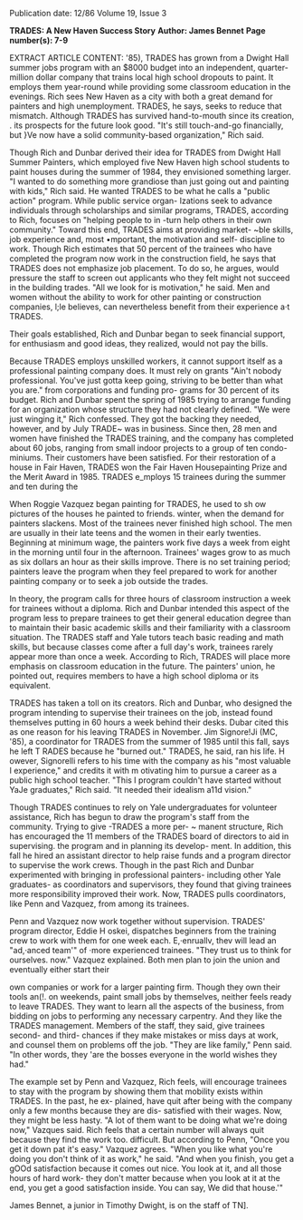 Publication date: 12/86
Volume 19, Issue 3

**TRADES: A New Haven Success Story**
**Author: James Bennet**
**Page number(s): 7-9**

EXTRACT ARTICLE CONTENT:
'85), TRADES has grown from a 
Dwight Hall summer jobs program 
with an $8000 budget into an 
independent, quarter-million dollar 
company that trains local high school 
dropouts to paint. It employs them 
year-round while providing some 
classroom education in the evenings. 
Rich sees New Haven as a city with 
both a great demand for painters and 
high unemployment. TRADES, he 
says, seeks to reduce that mismatch. 
Although TRADES has survived 
hand-to-mouth since its creation, . its 
prospects for the future look good. "It's 
still touch-and-go financially, but }Ve 
now have a solid community-based 
organization," Rich said. 


Though Rich and Dunbar derived 
their idea for TRADES from Dwight 
Hall Summer Painters, 
which 
employed five New Haven high school 
students to paint houses during the 
summer of 1984, they envisioned 
something larger. "I wanted to do 
something more grandiose than just 
going out and painting with kids," 
Rich said. He wanted TRADES to be 
what 
he calls a 
"public action" 
program. While public service organ-
Izations seek to advance individuals 
through scholarships and similar 
programs, TRADES, according to 
Rich, focuses on "helping people to in 
-turn help others in their own 
community." Toward this end, 
TRADES aims at providing market-
~ble skills, job experience and, most 
•mportant, the motivation and self-
discipline to work. Though Rich 
estimates that 50 percent of the 
trainees who have completed the 
program now work in the construction 
field, he says that TRADES does not 
emphasize job placement. To do so, he 
argues, would pressure the staff to 
screen out applicants who they felt 
might not succeed in the building 
trades. "All we look for is motivation," 
he said. Men and women without the 
ability to work for other painting or 
construction companies, l;le believes, 
can nevertheless benefit from their 
experience a·t TRADES. 


Their goals established, Rich and 
Dunbar began to 
seek financial 
support, for enthusiasm and good 
ideas, they realized, would not pay the 
bills. 


Because TRADES employs 
unskilled workers, it cannot support 
itself as a 
professional painting 
company does. It must rely on grants 
"Ain't nobody 
professional. You've 
just gotta keep going, 
striving to be better 
than what you are." 
from corporations and funding pro-
grams for 30 percent of its budget. 
Rich and Dunbar spent the spring of 
1985 trying to arrange funding for an 
organization whose structure they had 
not clearly defined. "We were just 
winging it," Rich confessed. They got 
the backing they needed, however, and 
by July TRADE~ was in business. 
Since then, 28 men and women have 
finished the TRADES training, and 
the company has completed about 60 
jobs, 
ranging from 
small 
indoor 
projects to a group of ten condo-
miniums. Their customers have been 
satisfied. For their restoration of a 
house in Fair Haven, TRADES won 
the Fair Haven Housepainting Prize 
and the Merit Award in 1985. 
TRADES 
e_mploys 
15 
trainees 
during the summer and ten during the


When Roggie Vazquez began painting for TRADES, he used to sh ow pictures of the 
houses he painted to friends. 
winter, when the demand for painters 
slackens. Most of the trainees never 
finished high school. The men are 
usually in their late teens and the 
women in 
their early twenties. 
Beginning at minimum wage, the 
painters work five days a week from 
eight in the morning until four in the 
afternoon. Trainees' wages grow to as 
much as six dollars an hour as their 
skills improve. There is no set training 
period; painters leave the program 
when they feel prepared to work for 
another painting company or to seek a 
job outside the trades. 


In theory, the program calls for 
three hours of classroom instruction a 
week for trainees without a diploma. 
Rich and Dunbar intended this aspect 
of the program less to prepare trainees 
to get their general education degree 
than to maintain their basic academic 
skills and their familiarity with a 
classroom situation. The TRADES 
staff and Yale 
tutors teach basic 
reading and math skills, but because 
classes come after a full day's work, 
trainees rarely appear more than once 
a week. According to Rich, TRADES 
will place more emphasis on classroom 
education in the future. The painters' 
union, 
he 
pointed out, 
requires 
members to have a 
high school 
diploma or its equivalent. 


TRADES has taken a toll on its 
creators. 
Rich and Dunbar, 
who 
designed the program intending to 
supervise their trainees on the job, 
instead found themselves putting in 60 
hours a week behind their desks. 
Dubar cited this as one reason for his 
leaving TRADES in November. Jim 
Signore!Ji (MC, '85), a coordinator for 
TRADES from the summer of 1985 
until this fall, says he left T RADES 
because he "burned out." TRADES, 
he said, 
ran 
his 
life. 
H owever, 
Signorelli refers to his time with the 
company 
as 
his "most valuable I
experience," and credits it with 
m otivating him to pursue a career as a 
public high school teacher. "This I
program couldn't have started without 
YaJe graduates," Rich said. "It needed 
their idealism a11d vision." 


Though TRADES continues to rely 
on Yale undergraduates for volunteer 
assistance, Rich has begun to draw the 
program's staff from the community. 
Trying to give -TRADES a more per-
~ 
manent structure, Rich has encouraged 
the 11 members of the TRADES board 
of directors to aid in supervising. the 
program and in planning its develop-
ment. In addition, this fall he hired an 
assistant director to help raise funds 
and a program director to supervise 
the work crews. Though in the past 
Rich and Dunbar experimented with 
bringing in professional painters-
including other Yale graduates- as 
coordinators and supervisors, they 
found 
that giving trainees more 
responsibility improved their work. 
Now, TRADES pulls coordinators, 
like Penn and Vazquez, from among 
its trainees. 


Penn and 
Vazquez 
now work 
together without supervision. 
TRADES' program director, Eddie 
H oskei, dispatches beginners from the 
training crew to work with them for 
one week each. E,·enruallv, thev will 
lead an "ad,·anced team'" of ·more 
experienced trainees. "They trust us to 
think for ourselves. now." Vazquez 
explained. Both men plan to join the 
union and eventually either start their


own companies or work for a larger 
painting 
firm. 
Though they own 
their tools an(!. on weekends, paint 
small jobs by themselves, neither feels 
ready to leave TRADES. They want to 
learn all the aspects of the business, 
from bidding on jobs to performing 
any necessary carpentry. And they like 
the TRADES management. Members 
of the staff, they said, give trainees 
second- and third- chances if they 
make mistakes or miss days at work, 
and counsel them on problems off the 
job. "They are like family," Penn said. 
"In other words, they 'are the bosses 
everyone in the world wishes they 
had." 


The example set by Penn and 
Vazquez, Rich feels, will encourage 
trainees to stay with the program by 
showing them that mobility exists 
within TRADES. In the past, he ex-
plained, 
have quit after 
being with the company only a few 
months 
because 
they are dis-
satisfied with 
their wages. 
Now, 
they might be less hasty. "A lot of them 
want to be doing what we're doing 
now," Vazques said. Rich feels that a 
certain number will always quit 
because they find 
the work too. 
difficult. But according to Penn, "Once 
you get it down pat it's easy." Vazquez 
agrees. "When you like what you're 
doing you don't think of it as work," he 
said. "And when you finish, you get a 
gOOd satisfaction because it comes out 
nice. You look at it, and all those hours 
of hard work- they don't matter 
because when you look at it at the end, 
you get a good satisfaction inside. You 
can say, We did that house.'" 


James Bennet, a junior in Timothy Dwight, 
is on the staff of TN].